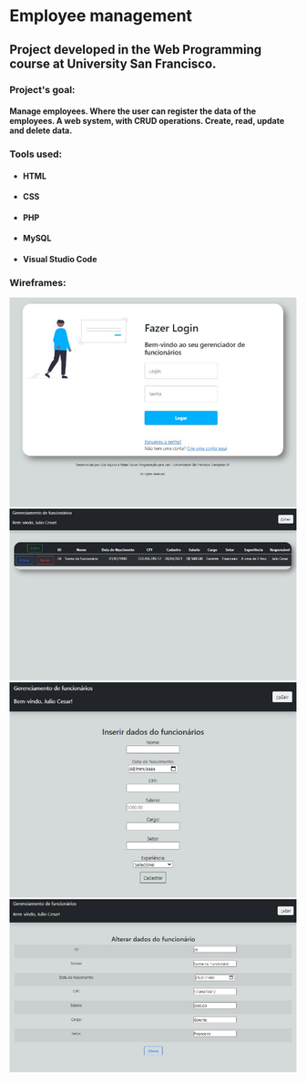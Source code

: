 # Employee management

## Project developed in the Web Programming course at University San Francisco.



### Project's goal:

#### 	Manage employees. Where the user can register the data of the employees. A web system, with CRUD operations. Create, read, update and delete data.





### Tools used:

- #### HTML

- #### CSS

- #### PHP

- #### MySQL

- #### Visual Studio Code





### Wireframes:

<img src="IMG\login.jpg" />



<img src="IMG\home.jpg" />



<img src="IMG\inserir_func.jpg" />



<img src="IMG\alterar.jpg" />